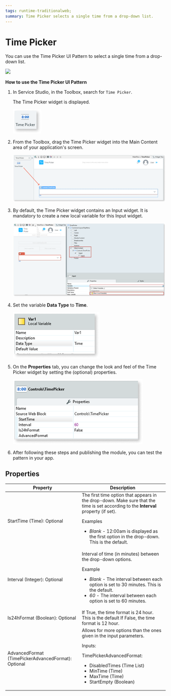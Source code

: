 ```yaml
---
tags: runtime-traditionalweb; 
summary: Time Picker selects a single time from a drop-down list.
---
```


# Time Picker 

You can use the Time Picker UI Pattern to select a single time from a drop-down list.

  ![](<images/timepicker-gif-1.gif>)


**How to use the Time Picker UI Pattern**

1. In Service Studio, in the Toolbox, search for `Time Picker`.

    The Time Picker widget is displayed.

    ![](<images/timepicker-image-14.png>)

1. From the Toolbox, drag the Time Picker widget into the Main Content area of your application's screen.

    ![](<images/timepicker-image-15.png>)

1. By default, the Time Picker widget contains an Input widget. It is mandatory to create a new local variable for this Input widget.

   ![](<images/timepicker-image-16.png>)

1. Set the variable **Data Type** to **Time**.

    ![](<images/timepicker-image-17.png>)

    
1. On the **Properties** tab, you can change the look and feel of the Time Picker widget by setting the (optional) properties.

    ![](<images/timepicker-image-18.png>)

1. After following these steps and publishing the module, you can test the pattern in your app. 


## Properties

| **Property** |  **Description** |  
|---|---|
| StartTime (Time): Optional  |  The first time option that appears in the drop-down. Make sure that the time is set according to the **Interval** property (if set). <!--Default is NewTime(0,0,0) -> 12:00am. Example: If you set the interval as 30, but the Start Time as 10:05:00. Then while it will be the time that it'll appear on the input, the drop down won't scroll down to the hour since it doesn't match the interval. --><p>Examples<ul><li>_Blank_ - 12:00am is displayed as the first option in the drop-down. This is the default. </li></ul></p> | 
| Interval (Integer): Optional  |  Interval of time (in minutes) between the drop-down options. <p>Example<ul><li>_Blank_ - The interval between each option is set to 30 minutes. This is the default. </li><li>_60_ - The interval between each option is set to 60 minutes.  </li></ul></p>
| Is24hFormat (Boolean): Optional|  If True, the time format is 24 hour. This is the default If False, the time format is 12 hour. |
| AdvancedFormat (TimePickerAdvancedFormat): Optional | Allows for more options than the ones given in the input parameters. <p>Inputs: </p> <p>TimePickerAdvancedFormat:</p> <ul><li> DisabledTimes (Time List)</li><li> MinTime (Time)</li> <li>MaxTime (Time)</li> <li>StartEmpty (Boolean)</li> </ul>|
  
